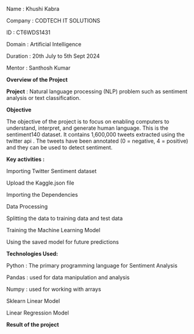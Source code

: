 Name : Khushi Kabra


Company : CODTECH IT SOLUTIONS 


ID : CT6WDS1431


Domain : Artificial Intelligence 


Duration : 20th July to 5th Sept 2024


Mentor : Santhosh Kumar



**Overview of the Project** 



**Project** : Natural language processing (NLP) problem such as sentiment analysis or text classification.



**Objective**


The objective of the project is to focus on enabling computers to understand, interpret, and generate human language. This is the sentiment140 dataset.
It contains 1,600,000 tweets extracted using the twitter api . The tweets have been annotated (0 = negative, 4 = positive) and they can be used to detect sentiment.


**Key activities :**


Importing Twitter Sentiment dataset

Upload the Kaggle.json file

Importing the Dependencies

Data Processing

Splitting the data to training data and test data

Training the Machine Learning Model

Using the saved model for future predictions


**Technologies Used:**


Python : The primary programming language for Sentiment Analysis

Pandas : used for data manipulation and analysis

Numpy : used for working with arrays

Sklearn Linear Model

Linear Regression Model


**Result of the project**








































